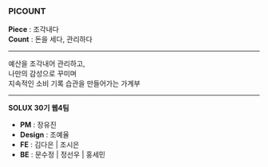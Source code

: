 ### PICOUNT

**Piece** : 조각내다  
**Count** : 돈을 세다, 관리하다  

---

예산을 조각내어 관리하고,  
나만의 감성으로 꾸미며  
지속적인 소비 기록 습관을 만들어가는 가계부

---

**SOLUX 30기 웹4팀**  
- **PM** : 장유진  
- **Design** : 조예율  
- **FE** : 김다은 | 조시은  
- **BE** : 문수정 | 정선우 | 홍세민
